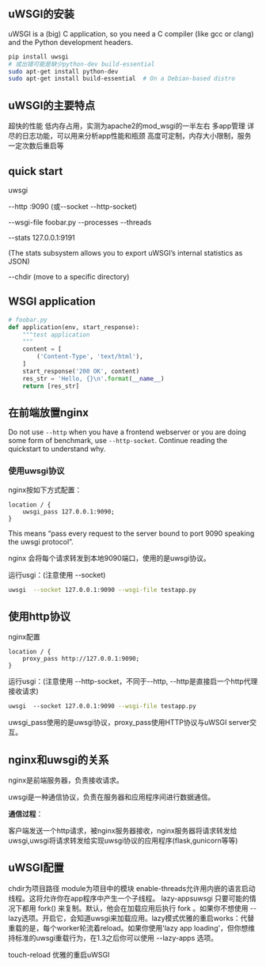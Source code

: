## uWSGI的安装

uWSGI is a (big) C application, so you need a C compiler (like gcc or clang) and the Python development headers.

```bash
pip install uwsgi
# 或出错可能是缺少python-dev build-essential
sudo apt-get install python-dev
sudo apt-get install build-essential  # On a Debian-based distro
```



## uWSGI的主要特点
超快的性能
低内存占用，实测为apache2的mod_wsgi的一半左右
多app管理
详尽的日志功能，可以用来分析app性能和瓶颈
高度可定制，内存大小限制，服务一定次数后重启等

## quick start

uwsgi 

--http :9090 (或--socket --http-socket)

--wsgi-file foobar.py
--processes
--threads

--stats 127.0.0.1:9191

(The stats subsystem allows you to export uWSGI’s internal statistics as JSON)

--chdir  (move to a specific directory)

## WSGI application

```python
# foobar.py
def application(env, start_response):
    """test application
    """
    content = [
        ('Content-Type', 'text/html'),
    ]
    start_response('200 OK', content)
    res_str = 'Hello, {}\n'.format(__name__)
    return [res_str]
```



## 在前端放置nginx

Do not use `--http` when you have a frontend webserver or you are doing some form of benchmark, use `--http-socket`. Continue reading the quickstart to understand why.

### 使用uwsgi协议

nginx按如下方式配置：

```nginx
location / {
    uwsgi_pass 127.0.0.1:9090;
}
```

This means “pass every request to the server bound to port 9090 speaking the uwsgi protocol”.

nginx 会将每个请求转发到本地9090端口，使用的是uwsgi协议。

运行usgi：(注意使用 --socket)

```bash
uwsgi  --socket 127.0.0.1:9090 --wsgi-file testapp.py
```

## 使用http协议

nginx配置

```nginx
location / {
    proxy_pass http://127.0.0.1:9090;
}
```

运行usgi：(注意使用 --http-socket，不同于--http, --http是直接启一个http代理接收请求)

```bash
uwsgi  --socket 127.0.0.1:9090 --wsgi-file testapp.py
```

uwsgi_pass使用的是uwsgi协议，proxy_pass使用HTTP协议与uWSGI server交互。

## nginx和uwsgi的关系

nginx是前端服务器，负责接收请求。

uwsgi是一种通信协议，负责在服务器和应用程序间进行数据通信。

**通信过程**： 

客户端发送一个http请求，被nginx服务器接收，nginx服务器将请求转发给uwsgi,uwsgi将请求转发给实现uwsgi协议的应用程序(flask,gunicorn等等)

## uWSGI配置

chdir为项目路径
module为项目中的模块
enable-threads允许用内嵌的语言启动线程。这将允许你在app程序中产生一个子线程。
lazy-appsuwsgi 只要可能的情况下都用 fork() 来复制。默认，他会在加载应用后执行 fork 。如果你不想使用 --lazy选项。开启它，会知道uwsgi来加载应用。lazy模式优雅的重启works：代替重载的是，每个worker轮流着reload。如果你使用'lazy app loading'，但你想维持标准的uwsgi重载行为，在1.3之后你可以使用 --lazy-apps 选项。

touch-reload 优雅的重启uWSGI 